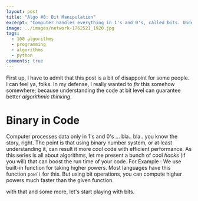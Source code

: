 ```yaml
---
layout: post
title: "Algo #8: Bit Manipulation"
excerpt: "Computer handles everything in 1's and 0's, called bits. Understanding how computer handles them can eliminate most of the labor work from code."
image: ../images/network-1762521_1920.jpg
tags: 
  - 100 algorithms
  - programming
  - algorithms
  - python
comments: true
---
```

First up, I have to admit that this post is a bit of disappoint for some people. I can feel ya, folks. In my defense, I really wanted to _fix_ this somehow somewhere; because understanding the code at bit level can guarantee better _algorithmic thinking_.

# Binary in Code
Computer processes data only in 1's and 0's ... bla.. bla.. you know the story, right. The point is that using binary number system, or at least understanding it, can result it more _cool_ code with efficient performance. As this series is all about algorithms, let me present a bunch of cool _hacks_ (if you will) that can boost the run time of your code.
For Example
: We use built-in function for taking higher powers. Most languages have this function `pow()` for this. But using bit operations, you can compute higher powers much faster than the given function.

with that and some more, let's start playing with bits.

